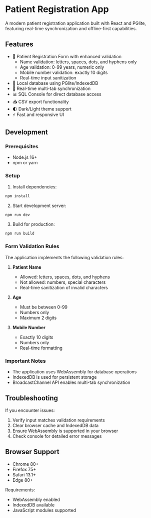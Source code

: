 # Patient Registration App

A modern patient registration application built with React and PGlite, featuring real-time synchronization and offline-first capabilities.

## Features

- 📝 Patient Registration Form with enhanced validation
  - Name validation: letters, spaces, dots, and hyphens only
  - Age validation: 0-99 years, numeric only
  - Mobile number validation: exactly 10 digits
  - Real-time input sanitization
- 💾 Local database using PGlite/IndexedDB
- 🔄 Real-time multi-tab synchronization
- 📊 SQL Console for direct database access
- 📥 CSV export functionality
- 🌓 Dark/Light theme support
- ⚡ Fast and responsive UI

## Development

### Prerequisites

- Node.js 16+
- npm or yarn

### Setup

1. Install dependencies:
```bash
npm install
```

2. Start development server:
```bash
npm run dev
```

3. Build for production:
```bash
npm run build
```

### Form Validation Rules

The application implements the following validation rules:

1. **Patient Name**
   - Allowed: letters, spaces, dots, and hyphens
   - Not allowed: numbers, special characters
   - Real-time sanitization of invalid characters

2. **Age**
   - Must be between 0-99
   - Numbers only
   - Maximum 2 digits

3. **Mobile Number**
   - Exactly 10 digits
   - Numbers only
   - Real-time formatting

### Important Notes

- The application uses WebAssembly for database operations
- IndexedDB is used for persistent storage
- BroadcastChannel API enables multi-tab synchronization

## Troubleshooting

If you encounter issues:
1. Verify input matches validation requirements
2. Clear browser cache and IndexedDB data
3. Ensure WebAssembly is supported in your browser
4. Check console for detailed error messages

## Browser Support

- Chrome 80+
- Firefox 75+
- Safari 13.1+
- Edge 80+

Requirements:
- WebAssembly enabled
- IndexedDB available
- JavaScript modules supported
